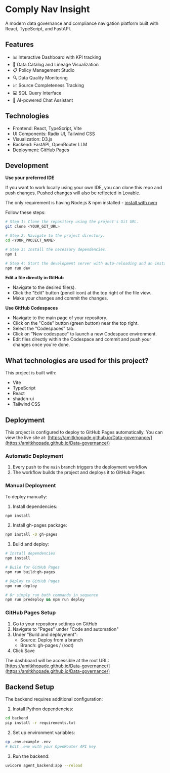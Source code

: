 # Comply Nav Insight

A modern data governance and compliance navigation platform built with React, TypeScript, and FastAPI.

## Features

- 📊 Interactive Dashboard with KPI tracking
- 📂 Data Catalog and Lineage Visualization
- 📋 Policy Management Studio
- 🔍 Data Quality Monitoring
- 📈 Source Completeness Tracking
- 💻 SQL Query Interface
- 🤖 AI-powered Chat Assistant

## Technologies

- Frontend: React, TypeScript, Vite
- UI Components: Radix UI, Tailwind CSS
- Visualization: D3.js
- Backend: FastAPI, OpenRouter LLM
- Deployment: GitHub Pages

## Development

**Use your preferred IDE**

If you want to work locally using your own IDE, you can clone this repo and push changes. Pushed changes will also be reflected in Lovable.

The only requirement is having Node.js & npm installed - [install with nvm](https://github.com/nvm-sh/nvm#installing-and-updating)

Follow these steps:

```sh
# Step 1: Clone the repository using the project's Git URL.
git clone <YOUR_GIT_URL>

# Step 2: Navigate to the project directory.
cd <YOUR_PROJECT_NAME>

# Step 3: Install the necessary dependencies.
npm i

# Step 4: Start the development server with auto-reloading and an instant preview.
npm run dev
```

**Edit a file directly in GitHub**

- Navigate to the desired file(s).
- Click the "Edit" button (pencil icon) at the top right of the file view.
- Make your changes and commit the changes.

**Use GitHub Codespaces**

- Navigate to the main page of your repository.
- Click on the "Code" button (green button) near the top right.
- Select the "Codespaces" tab.
- Click on "New codespace" to launch a new Codespace environment.
- Edit files directly within the Codespace and commit and push your changes once you're done.

## What technologies are used for this project?

This project is built with:

- Vite
- TypeScript
- React
- shadcn-ui
- Tailwind CSS

## Deployment

This project is configured to deploy to GitHub Pages automatically. You can view the live site at: [https://amitkhopade.github.io/Data-governance/](https://amitkhopade.github.io/Data-governance/)

### Automatic Deployment

1. Every push to the `main` branch triggers the deployment workflow
2. The workflow builds the project and deploys it to GitHub Pages

### Manual Deployment

To deploy manually:

1. Install dependencies:
```sh
npm install
```

2. Install gh-pages package:
```sh
npm install -D gh-pages
```

3. Build and deploy:
```sh
# Install dependencies
npm install

# Build for GitHub Pages
npm run build:gh-pages

# Deploy to GitHub Pages
npm run deploy

# Or simply run both commands in sequence
npm run predeploy && npm run deploy
```

### GitHub Pages Setup

1. Go to your repository settings on GitHub
2. Navigate to "Pages" under "Code and automation"
3. Under "Build and deployment":
   - Source: Deploy from a branch
   - Branch: gh-pages / (root)
4. Click Save

The dashboard will be accessible at the root URL: [https://amitkhopade.github.io/Data-governance/](https://amitkhopade.github.io/Data-governance/)

## Backend Setup

The backend requires additional configuration:

1. Install Python dependencies:
```sh
cd backend
pip install -r requirements.txt
```

2. Set up environment variables:
```sh
cp .env.example .env
# Edit .env with your OpenRouter API key
```

3. Run the backend:
```sh
uvicorn agent_backend:app --reload
```
